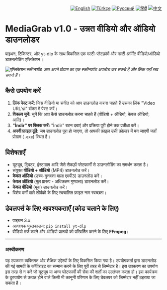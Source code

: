 <p align="right">
<a href="README.md"><img src="https://flagcdn.com/w20/gb.png" alt="English"></a>
<a href="README.tr.md"><img src="https://flagcdn.com/w20/tr.png" alt="Türkçe"></a>
<a href="README.ru.md"><img src="https://flagcdn.com/w20/ru.png" alt="Русский"></a>
<a href="README.hi.md"><img src="https://flagcdn.com/w20/in.png" alt="हिंदी"></a>
<a href="README.zh.md"><img src="https://flagcdn.com/w20/cn.png" alt="中文"></a>
</p>

# MediaGrab v1.0 - उन्नत वीडियो और ऑडियो डाउनलोडर

पाइथन, टिकिन्टर, और yt-dlp के साथ विकसित एक मल्टी-प्लेटफ़ॉर्म और मल्टी-फ़ॉर्मेट वीडियो/ऑडियो डाउनलोडिंग एप्लिकेशन।

![एप्लिकेशन स्क्रीनशॉट](https://i.imgur.com/your-screenshot-url.png)
_आप अपने प्रोग्राम का एक स्क्रीनशॉट अपलोड कर सकते हैं और लिंक यहाँ रख सकते हैं।_

## कैसे उपयोग करें

1.  **लिंक पेस्ट करें:** जिस वीडियो या संगीत को आप डाउनलोड करना चाहते हैं उसका लिंक "Video URL'si" बॉक्स में पेस्ट करें।
2.  **विकल्प चुनें:** चुनें कि आप कैसे डाउनलोड करना चाहते हैं (वीडियो + ऑडियो, केवल ऑडियो, आदि)।
3.  **"İndir" पर क्लिक करें:** "İndir" बटन दबाएं और प्रक्रिया पूरी होने तक प्रतीक्षा करें।
4.  **अपनी फ़ाइल ढूंढें:** जब डाउनलोड पूरा हो जाएगा, तो आपकी फ़ाइल उसी फ़ोल्डर में बन जाएगी जहाँ प्रोग्राम (`.exe`) स्थित है।

## विशेषताएँ

-   यूट्यूब, ट्विटर, इंस्टाग्राम आदि जैसे सैकड़ों प्लेटफार्मों से डाउनलोडिंग का समर्थन करता है।
-   संयुक्त **वीडियो + ऑडियो** (MP4) डाउनलोड करें।
-   **केवल ऑडियो** (उच्च-गुणवत्ता वाला एमपी3) डाउनलोड करें।
-   **केवल ऑडियो** (मूल प्रारूप - अधिकतम गुणवत्ता) डाउनलोड करें।
-   **केवल वीडियो** (मूक) डाउनलोड करें।
-   विशेष वर्णों वाले शीर्षकों के लिए स्वचालित फ़ाइल नाम स्वच्छता।

## डेवलपर्स के लिए आवश्यकताएँ (कोड चलाने के लिए)

-   पाइथन 3.x
-   आवश्यक पुस्तकालय: `pip install yt-dlp`
-   वीडियो मर्ज करने और ऑडियो प्रारूपों को परिवर्तित करने के लिए **FFmpeg**।

---

### अस्वीकरण

यह उपकरण व्यक्तिगत और शैक्षिक उद्देश्यों के लिए विकसित किया गया है। उपयोगकर्ता द्वारा डाउनलोड की गई सामग्री के कॉपीराइट का सम्मान करने के लिए पूरी तरह से ज़िम्मेदार है। इस उपकरण का उपयोग इस तरह से न करें जो यूट्यूब या अन्य प्लेटफार्मों की सेवा की शर्तों का उल्लंघन करता हो। इस कार्यक्रम के दुरुपयोग से उत्पन्न होने वाले किसी भी कानूनी परिणाम के लिए डेवलपर को जिम्मेदार नहीं ठहराया जा सकता है।